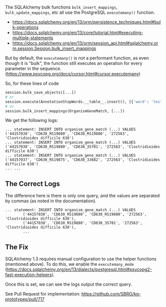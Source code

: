 The SQLAlchemy bulk functions `bulk_insert_mappings`, `bulk_update_mappings`, etc all use the
PostgreSQL `executemany()` function.

-   https://docs.sqlalchemy.org/en/13/orm/persistence_techniques.html#bulk-operations
-   https://docs.sqlalchemy.org/en/13/core/tutorial.html#executing-multiple-statements
-   https://docs.sqlalchemy.org/en/13/orm/session_api.html#sqlalchemy.orm.session.Session.bulk_insert_mappings

But by default, the `executemany()` is not a performant function, as even though it is "bulk", the
function still executes an operation for every parameter in the
sequence. (https://www.psycopg.org/docs/cursor.html#cursor.executemany)

So, for these lines of code

```python
session.bulk_save_objects([...])
# or
session.execute(AnnotationStopWords.__table__.insert(), [{'word': 'test'}, {'word': 'food'}])
# or
session.bulk_insert_mappings(OrganismGeneMatch, [...])
```

We get the following logs:

```
... statement: INSERT INTO organism_gene_match (...) VALUES ('44157038', 'CD630_RS19880', 'CD630_RS19880', '272563', 'Clostridioides difficile 630')
... statement: INSERT INTO organism_gene_match (...) VALUES ('44157038', 'CD630_RS19880', 'CD630_35701', '272563', 'Clostridioides difficile 630')
... statement: INSERT INTO organism_gene_match (...) VALUES ('44157037', 'CD630_RS19875', 'CD630_33682', '272563', 'Clostridioides difficile 630')
... ...
```

## The Correct Logs

The difference here is there is only one query, and the values are separated by commas (as noted in
the documentation).

```
... statement: INSERT INTO organism_gene_match (...) VALUES
        ('44157038', 'CD630_RS19880', 'CD630_RS19880', '272563', 'Clostridioides difficile 630'),
        ('44157038', 'CD630_RS19880', 'CD630_35701', '272563', 'Clostridioides difficile 630'),
        ...
```

## The Fix

SQLAlchemy 1.3 requires manual configuration to use the helper functions (mentioned above). To do
this, we enable
the `executemany_mode` (https://docs.sqlalchemy.org/en/13/dialects/postgresql.html#psycopg2-fast-execution-helpers).

Once this is set, we can see the logs output the correct query.

See Pull Request for implementation: https://github.com/SBRG/kg-prototypes/pull/717
